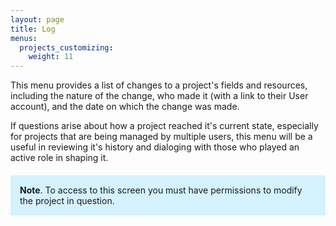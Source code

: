 ```yaml
---
layout: page
title: Log
menus:
  projects_customizing:
    weight: 11
---
```


This menu provides a list of changes to a project's fields and resources, including the nature of the change, who made it (with a link to their User account), and the date on which the change was made.

If questions arise about how a project reached it's current state, especially for projects that are being managed by multiple users, this menu will be a useful in reviewing it's history and dialoging with those who played an active role in shaping it.

<div style="background: #d4f2ff; margin: 20px 0; padding: 15px;">
<strong>Note</strong>. To access to this screen you must have permissions to modify the project in question.
</div>
